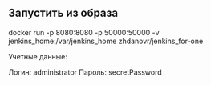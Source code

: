 ## Запустить из образа
docker run -p 8080:8080 -p 50000:50000 -v jenkins_home:/var/jenkins_home zhdanovr/jenkins_for-one

Учетные данные: 

Логин: administrator
Пароль: secretPassword
